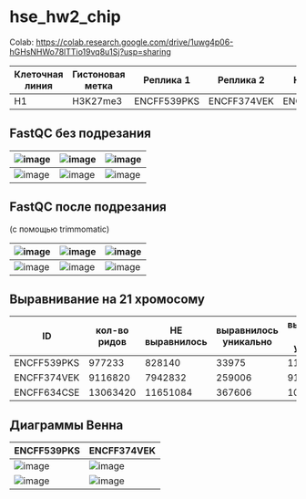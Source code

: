 # hse_hw2_chip

Colab: https://colab.research.google.com/drive/1uwg4p06-hGHsNHWo78lTTio19vq8u1Sj?usp=sharing


 Клеточная линия | Гистоновая метка | Реплика 1 | Реплика 2 | Контроль
 --- | --- | --- | --- | ---
 H1 | H3K27me3 |ENCFF539PKS | ENCFF374VEK | ENCFF634CSE
 
 
## FastQC без подрезания
 

 ![image](https://user-images.githubusercontent.com/103137801/222808546-8058ec10-e44f-4442-b8d1-9d9a73169b68.png)| ![image](https://user-images.githubusercontent.com/103137801/222809036-5ab2d017-baf5-427f-9597-002ca3c7f632.png) | ![image](https://user-images.githubusercontent.com/103137801/222809325-f21808b2-913d-4d3c-82eb-b84374cd7625.png) 
 ---|---|---
 ![image](https://user-images.githubusercontent.com/103137801/222808930-8d71a3da-ed2f-4fa0-aec9-effde7377461.png) | ![image](https://user-images.githubusercontent.com/103137801/222809088-cfb29fd9-d858-4176-8be3-47164c97db77.png) | ![image](https://user-images.githubusercontent.com/103137801/222809379-3fd615db-7f29-446d-93b9-cf6528e411ab.png)
 
  
## FastQC после подрезания

(с помощью trimmomatic)
 
 ![image](https://user-images.githubusercontent.com/103137801/222811094-77af563e-17cd-4867-9760-28a33d63db73.png) | ![image](https://user-images.githubusercontent.com/103137801/222810939-3b738907-5bc7-4ce5-bf23-3edbaacaa395.png) | ![image](https://user-images.githubusercontent.com/103137801/222810827-06bbc89c-7954-48c7-9092-ec2d15f9891d.png)
 --- | --- | ---
 ![image](https://user-images.githubusercontent.com/103137801/222811147-cb768eb1-d899-4205-a815-46724e125f80.png) | ![image](https://user-images.githubusercontent.com/103137801/222811021-3ebaa2a7-4d98-4768-937e-65b393ae2062.png) | ![image](https://user-images.githubusercontent.com/103137801/222810868-6924b69c-3d81-4208-a27a-94d2ccb89d95.png)
 
 ## Выравнивание  на 21 хромосому
 
 ID | кол-во ридов | НЕ выравнилось | выравнилось уникально | выравнилось НЕ-уникально
 --- | --- | --- | --- | ---
 ENCFF539PKS | 977233 | 828140 | 33975 | 115118
 ENCFF374VEK | 9116820 | 7942832 | 259006 | 914982
 ENCFF634CSE | 13063420 | 11651084 | 367606 | 1044730
 
 ## Диаграммы Венна
 
  ENCFF539PKS |  ENCFF374VEK
  --- | ---
  ![image](https://user-images.githubusercontent.com/103137801/222813877-ed3f79d5-f60c-41fb-8015-223afd3c7525.png) | ![image](https://user-images.githubusercontent.com/103137801/222814045-726ee758-7a77-4ae3-8cb6-e5dd35e32395.png)
  ![image](https://user-images.githubusercontent.com/103137801/222814138-1b806f95-6305-4cfc-bef6-3b391a2bb3f9.png) | ![image](https://user-images.githubusercontent.com/103137801/222815802-7accf90a-ab20-43fb-b5e4-09198ee26ec9.png)

  
